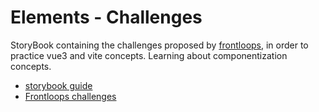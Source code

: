 # Elements - Challenges

StoryBook containing the challenges proposed by [frontloops](https://frontloops.io/dashboard/courses/elements), in order to practice vue3 and vite concepts. Learning about componentization concepts.

- [storybook guide](https://medium.com/@lmartim/criando-uma-biblioteca-de-componentes-com-vue-3-storybook-vite-e4a89baae02)
- [Frontloops challenges](https://frontloops.io/dashboard/courses/elements)

